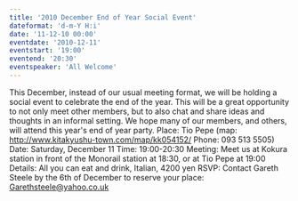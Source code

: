 ```yaml
---
title: '2010 December End of Year Social Event'
dateformat: 'd-m-Y H:i'
date: '11-12-10 00:00'
eventdate: '2010-12-11'
eventstart: '19:00'
eventend: '20:30'
eventspeaker: 'All Welcome'
---
```


This December, instead of our usual meeting format, we will be holding a social event to celebrate the end of the year. This will be a great opportunity to not only meet other members, but to also chat and share ideas and thoughts in an informal setting. We hope many of our members, and others, will attend this year's end of year party.
Place: Tio Pepe (map: http://www.kitakyushu-town.com/map/kk054152/ Phone: 093 513 5505)
Date: Saturday, December 11
Time: 19:00-20:30
Meeting: Meet us at Kokura station in front of the Monorail station at 18:30, or at Tio Pepe at 19:00
Details: All you can eat and drink, Italian, 4200 yen
RSVP: Contact Gareth Steele by the 6th of December to reserve your place:
Garethsteele@yahoo.co.uk

